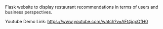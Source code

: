 Flask website to display restaurant recommendations in terms of users and business perspectives. 

Youtube Demo Link: https://www.youtube.com/watch?v=AFt4jqxOfH0

